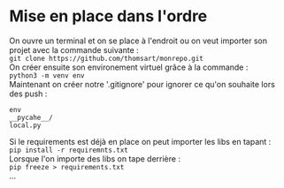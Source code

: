 # Mise en place dans l'ordre

On ouvre un terminal et on se place à l'endroit ou on veut importer son projet avec la commande suivante :<br>
`git clone https://github.com/thomsart/monrepo.git`<br>
On créer ensuite son environement virtuel grâce à la commande :<br>
`python3 -m venv env`<br>
Maintenant on créer notre '.gitignore' pour ignorer ce qu'on souhaite lors des push :

    env
    __pycahe__/
    local.py

Si le requirements est déjà en place on peut importer les libs en tapant :<br>
`pip install -r requiremnts.txt`<br>
Lorsque l'on importe des libs on tape derrière :<br>
`pip freeze > requirements.txt`<br>
...

